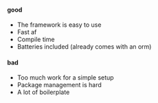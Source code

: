 
#### good
- The framework is easy to use
- Fast af
- Compile time
- Batteries included (already comes with an orm)

#### bad
- Too much work for a simple setup
- Package management is hard
- A lot of boilerplate